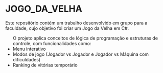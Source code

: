 # JOGO_DA_VELHA
Este repositório contém um trabalho desenvolvido em grupo para a faculdade, cujo objetivo foi criar um Jogo da Velha em C#.<br>
<ul>
O projeto aplica conceitos de lógica de programação e estruturas de controle, com funcionalidades como:<br>
  <li>Menu interativo</li>
  <li>Modos de jogo (Jogador vs Jogador e Jogador vs Máquina com dificuldades)</li>
  <li>Ranking de vitórias temporário</li>
</ul>
